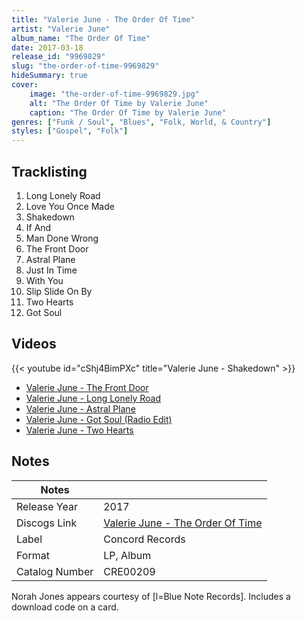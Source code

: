 ```yaml
---
title: "Valerie June - The Order Of Time"
artist: "Valerie June"
album_name: "The Order Of Time"
date: 2017-03-18
release_id: "9969829"
slug: "the-order-of-time-9969829"
hideSummary: true
cover:
    image: "the-order-of-time-9969829.jpg"
    alt: "The Order Of Time by Valerie June"
    caption: "The Order Of Time by Valerie June"
genres: ["Funk / Soul", "Blues", "Folk, World, & Country"]
styles: ["Gospel", "Folk"]
---
```


## Tracklisting
1. Long Lonely Road
2. Love You Once Made
3. Shakedown
4. If And
5. Man Done Wrong
6. The Front Door
7. Astral Plane
8. Just In Time
9. With You
10. Slip Slide On By
11. Two Hearts
12. Got Soul

## Videos
{{< youtube id="cShj4BimPXc" title="Valerie June - Shakedown" >}}
- [Valerie June - The Front Door](https://www.youtube.com/watch?v=OT7jlvXIaSw)
- [Valerie June - Long Lonely Road](https://www.youtube.com/watch?v=ntc8jL9VDmQ)
- [Valerie June -  Astral Plane](https://www.youtube.com/watch?v=rN35g4eLQgg)
- [Valerie June - Got Soul (Radio Edit)](https://www.youtube.com/watch?v=Zw_4QDxs6CI)
- [Valerie June - Two Hearts](https://www.youtube.com/watch?v=HFFi4v2wq_8)


## Notes

| Notes          |             |
| ---------------| ----------- |
| Release Year   | 2017 |
| Discogs Link   | [Valerie June - The Order Of Time](https://www.discogs.com/release/9969829-Valerie-June-The-Order-Of-Time) |
| Label          | Concord Records |
| Format         | LP, Album |
| Catalog Number | CRE00209 |

Norah Jones appears courtesy of [l=Blue Note Records].  Includes a download code on a card.

